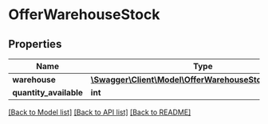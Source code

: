 # OfferWarehouseStock

## Properties
Name | Type | Description | Notes
------------ | ------------- | ------------- | -------------
**warehouse** | [**\Swagger\Client\Model\OfferWarehouseStockWarehouse**](OfferWarehouseStockWarehouse.md) |  | [optional] 
**quantity_available** | **int** |  | [optional] 

[[Back to Model list]](../README.md#documentation-for-models) [[Back to API list]](../README.md#documentation-for-api-endpoints) [[Back to README]](../README.md)


